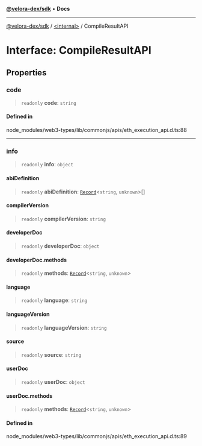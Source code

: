 [**@velora-dex/sdk**](../../README.md) • **Docs**

***

[@velora-dex/sdk](../../globals.md) / [\<internal\>](../README.md) / CompileResultAPI

# Interface: CompileResultAPI

## Properties

### code

> `readonly` **code**: `string`

#### Defined in

node\_modules/web3-types/lib/commonjs/apis/eth\_execution\_api.d.ts:88

***

### info

> `readonly` **info**: `object`

#### abiDefinition

> `readonly` **abiDefinition**: [`Record`](../type-aliases/Record.md)\<`string`, `unknown`\>[]

#### compilerVersion

> `readonly` **compilerVersion**: `string`

#### developerDoc

> `readonly` **developerDoc**: `object`

#### developerDoc.methods

> `readonly` **methods**: [`Record`](../type-aliases/Record.md)\<`string`, `unknown`\>

#### language

> `readonly` **language**: `string`

#### languageVersion

> `readonly` **languageVersion**: `string`

#### source

> `readonly` **source**: `string`

#### userDoc

> `readonly` **userDoc**: `object`

#### userDoc.methods

> `readonly` **methods**: [`Record`](../type-aliases/Record.md)\<`string`, `unknown`\>

#### Defined in

node\_modules/web3-types/lib/commonjs/apis/eth\_execution\_api.d.ts:89
